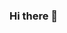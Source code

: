 ### Hi there 👋

<!--
**han-jiye/han-jiye** is a ✨ _special_ ✨ repository because its `README.md` (this file) appears on your GitHub profile.

Here are some ideas to get you started:

- 🔭 I’m currently working on ...
- 🌱 I’m currently learning ...
- 👯 I’m looking to collaborate on ...
- 🤔 I’m looking for help with ...
- 💬 Ask me about ...
- 📫 How to reach me: [![Gmail Badge](https://img.shields.io/badge/-{Gmail}-{배경 색상(hex)}?logo={gmail}&logoColor={#FF0000}&link={https://mail.google.com/mail/u/0/?tab=rm&ogbl#inbox})]({https://mail.google.com/mail/u/0/?tab=rm&ogbl#inbox})
- 😄 Pronouns: ...
- ⚡ Fun fact: ...
-->

